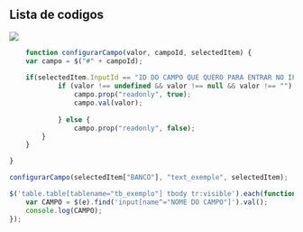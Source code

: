 ## Lista de codigos

[![](https://img.shields.io/badge/Funções-2F3134?style=for-the-badge&logo=hyperledger&logoColor=white)](https://github.com/Ileriayo/markdown-badges)


```javascript
	function configurarCampo(valor, campoId, selectedItem) {
    var campo = $("#" + campoId);
    
    if(selectedItem.InputId == "ID DO CAMPO QUE QUERO PARA ENTRAR NO IF") {
	        if (valor !== undefined && valor !== null && valor !== "") {
		        campo.prop("readonly", true);
		        campo.val(valor);
        
		    } else {
		        campo.prop("readonly", false);
	    }
    }

}

configurarCampo(selectedItem["BANCO"], "text_exemple", selectedItem);
```

```javascript
$('table.table[tablename="tb_exemplo"] tbody tr:visible').each(function(i, e) {
    var CAMPO = $(e).find('input[name^="NOME DO CAMPO"]').val();
    console.log(CAMPO);
});

```
